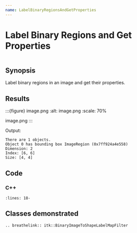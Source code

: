 ```yaml
---
name: LabelBinaryRegionsAndGetProperties
---
```


# Label Binary Regions and Get Properties

```{index} single: BinaryImageToShapeLabelMapFilter pair: binary; regions pair: label; binary pair: label; properties
```

## Synopsis

Label binary regions in an image and get their properties.

## Results

:::{figure} image.png
:alt: image.png
:scale: 70%

image.png
:::

Output:

```
There are 1 objects.
Object 0 has bounding box ImageRegion (0x7ff924a4e558)
Dimension: 2
Index: [6, 6]
Size: [4, 4]
```

## Code

### C++

```{literalinclude} Code.cxx
:lines: 18-
```

## Classes demonstrated

```{eval-rst}
.. breathelink:: itk::BinaryImageToShapeLabelMapFilter
```
